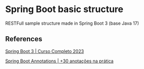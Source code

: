 # Spring Boot basic structure

RESTFull sample structure made in Spring Boot 3 (base Java 17)

## References

[Spring Boot 3 | Curso Completo 2023](https://www.youtube.com/watch?v=wlYvA2b1BWI&t=1837s&ab_channel=MichelliBrito)

[Spring Boot Annotations | +30 anotações na prática](https://www.youtube.com/watch?v=Pd5tr483No0&t=0s&ab_channel=MichelliBrito)
